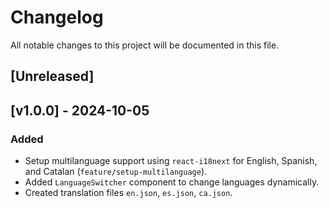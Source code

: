 # Changelog

All notable changes to this project will be documented in this file.

## [Unreleased]

## [v1.0.0] - 2024-10-05

### Added

- Setup multilanguage support using `react-i18next` for English, Spanish, and Catalan (`feature/setup-multilanguage`).
- Added `LanguageSwitcher` component to change languages dynamically.
- Created translation files `en.json`, `es.json`, `ca.json`.
